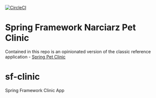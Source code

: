 [![CircleCI](https://circleci.com/gh/narciarz/sf-clinic.svg?style=svg)](https://circleci.com/gh/narciarz/sf-clinic)
# Spring Framework Narciarz Pet Clinic

Contained in this repo is an opinionated version of the classic reference application - [Spring Pet Clinic](https://github.com/spring-projects/spring-petclinic)

# sf-clinic
Spring Framework Clinic App

